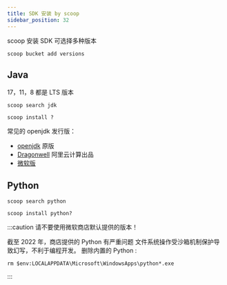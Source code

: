 ```yaml
---
title: SDK 安装 by scoop
sidebar_position: 32
---
```


scoop 安装 SDK 可选择多种版本

    scoop bucket add versions

## Java

17，11，8 都是 LTS 版本

```
scoop search jdk

scoop install ?
```

常见的 openjdk 发行版：

- [openjdk](http://openjdk.java.net/) 原版
- [Dragonwell](https://www.aliyun.com/product/dragonwell) 阿里云计算出品
- [微软版](https://www.microsoft.com/openjdk)

## Python

```
scoop search python

scoop install python?
```

:::caution 请不要使用微软商店默认提供的版本！

截至 2022 年，商店提供的 Python 有严重问题
文件系统操作受沙箱机制保护导致幻写，不利于编程开发。
删除内置的 Python :

    rm $env:LOCALAPPDATA\Microsoft\WindowsApps\python*.exe

:::
